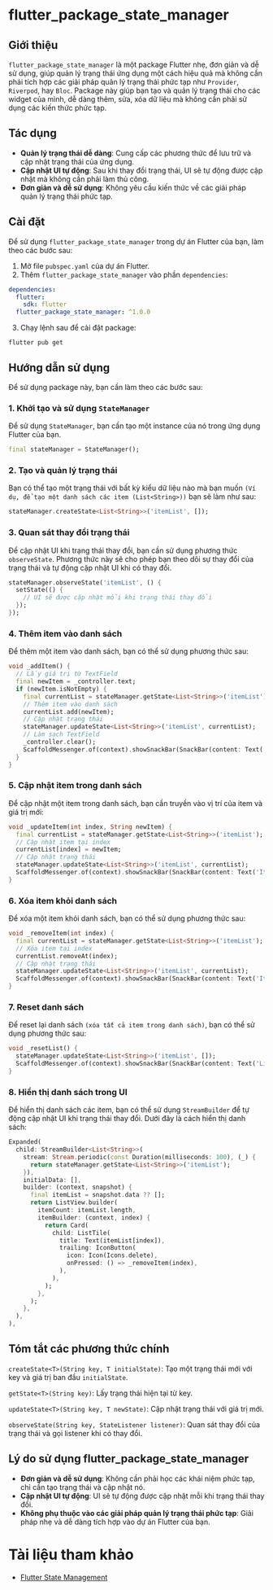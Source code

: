 # flutter_package_state_manager

## Giới thiệu

`flutter_package_state_manager` là một package Flutter nhẹ, đơn giản và dễ sử dụng, giúp quản lý trạng thái ứng dụng một cách hiệu quả mà không cần phải tích hợp các giải pháp quản lý trạng thái phức tạp như `Provider`, `Riverpod`, hay `Bloc`. 
Package này giúp bạn tạo và quản lý trạng thái cho các widget của mình, dễ dàng thêm, sửa, xóa dữ liệu mà không cần phải sử dụng các kiến thức phức tạp.

## Tác dụng

- **Quản lý trạng thái dễ dàng**: Cung cấp các phương thức để lưu trữ và cập nhật trạng thái của ứng dụng.
- **Cập nhật UI tự động**: Sau khi thay đổi trạng thái, UI sẽ tự động được cập nhật mà không cần phải làm thủ công.
- **Đơn giản và dễ sử dụng**: Không yêu cầu kiến thức về các giải pháp quản lý trạng thái phức tạp.

## Cài đặt

Để sử dụng `flutter_package_state_manager` trong dự án Flutter của bạn, làm theo các bước sau:

1. Mở file `pubspec.yaml` của dự án Flutter.
2. Thêm `flutter_package_state_manager` vào phần `dependencies`:

``` yaml
dependencies:
  flutter:
    sdk: flutter
  flutter_package_state_manager: ^1.0.0
```
3. Chạy lệnh sau để cài đặt package:
```
flutter pub get
```
## Hướng dẫn sử dụng
Để sử dụng package này, bạn cần làm theo các bước sau:

### 1. Khởi tạo và sử dụng `StateManager`

Để sử dụng `StateManager`, bạn cần tạo một instance của nó trong ứng dụng Flutter của bạn.
```dart
final stateManager = StateManager();
```

### 2. Tạo và quản lý trạng thái

Bạn có thể tạo một trạng thái với bất kỳ kiểu dữ liệu nào mà bạn muốn `(Ví dụ, để tạo một danh sách các item (List<String>))` bạn sẽ làm như sau:

```dart
stateManager.createState<List<String>>('itemList', []);
```

### 3. Quan sát thay đổi trạng thái
Để cập nhật UI khi trạng thái thay đổi, bạn cần sử dụng phương thức `observeState`. Phương thức này sẽ cho phép bạn theo dõi sự thay đổi của trạng thái và tự động cập nhật UI khi có thay đổi.

```dart
stateManager.observeState('itemList', () {
  setState(() {
    // UI sẽ được cập nhật mỗi khi trạng thái thay đổi
  });
});
```

### 4. Thêm item vào danh sách
Để thêm một item vào danh sách, bạn có thể sử dụng phương thức sau:

```dart
void _addItem() {
  // Lấy giá trị từ TextField
  final newItem = _controller.text;
  if (newItem.isNotEmpty) {
    final currentList = stateManager.getState<List<String>>('itemList');
    // Thêm item vào danh sách
    currentList.add(newItem);
    // Cập nhật trạng thái
    stateManager.updateState<List<String>>('itemList', currentList); 
    // Làm sạch TextField
    _controller.clear();
    ScaffoldMessenger.of(context).showSnackBar(SnackBar(content: Text('Item Added')));
  }
}
```

### 5. Cập nhật item trong danh sách
Để cập nhật một item trong danh sách, bạn cần truyền vào vị trí của item và giá trị mới:

```dart
void _updateItem(int index, String newItem) {
  final currentList = stateManager.getState<List<String>>('itemList');
  // Cập nhật item tại index
  currentList[index] = newItem;
  // Cập nhật trạng thái
  stateManager.updateState<List<String>>('itemList', currentList); 
  ScaffoldMessenger.of(context).showSnackBar(SnackBar(content: Text('Item Updated')));
}
```

### 6. Xóa item khỏi danh sách
Để xóa một item khỏi danh sách, bạn có thể sử dụng phương thức sau:

```dart
void _removeItem(int index) {
  final currentList = stateManager.getState<List<String>>('itemList');
  // Xóa item tại index
  currentList.removeAt(index);
  // Cập nhật trạng thái
  stateManager.updateState<List<String>>('itemList', currentList); 
  ScaffoldMessenger.of(context).showSnackBar(SnackBar(content: Text('Item Deleted')));
}
```

### 7. Reset danh sách
Để reset lại danh sách `(xóa tất cả item trong danh sách)`, bạn có thể sử dụng phương thức sau:

```dart
void _resetList() {
  stateManager.updateState<List<String>>('itemList', []);
  ScaffoldMessenger.of(context).showSnackBar(SnackBar(content: Text('List Reset')));
}
```

### 8. Hiển thị danh sách trong UI
Để hiển thị danh sách các item, bạn có thể sử dụng `StreamBuilder` để tự động cập nhật UI khi trạng thái thay đổi. Dưới đây là cách hiển thị danh sách:

```dart
Expanded(
  child: StreamBuilder<List<String>>(
    stream: Stream.periodic(const Duration(milliseconds: 100), (_) {
      return stateManager.getState<List<String>>('itemList');
    }),
    initialData: [],
    builder: (context, snapshot) {
      final itemList = snapshot.data ?? [];
      return ListView.builder(
        itemCount: itemList.length,
        itemBuilder: (context, index) {
          return Card(
            child: ListTile(
              title: Text(itemList[index]),
              trailing: IconButton(
                icon: Icon(Icons.delete),
                onPressed: () => _removeItem(index),
              ),
            ),
          );
        },
      );
    },
  ),
),
```

## Tóm tắt các phương thức chính
`createState<T>(String key, T initialState)`: Tạo một trạng thái mới với key và giá trị ban đầu `initialState`.

`getState<T>(String key)`: Lấy trạng thái hiện tại từ key.

`updateState<T>(String key, T newState)`: Cập nhật trạng thái với giá trị mới.

`observeState(String key, StateListener listener)`: Quan sát thay đổi của trạng thái và gọi listener khi có thay đổi.

## Lý do sử dụng flutter_package_state_manager

- **Đơn giản và dễ sử dụng**: Không cần phải học các khái niệm phức tạp, chỉ cần tạo trạng thái và cập nhật nó.
- **Cập nhật UI tự động**: UI sẽ tự động được cập nhật mỗi khi trạng thái thay đổi.
- **Không phụ thuộc vào các giải pháp quản lý trạng thái phức tạp**: Giải pháp nhẹ và dễ dàng tích hợp vào dự án Flutter của bạn.

# Tài liệu tham khảo
* [Flutter State Management](https://pub.dev/packages/flutter_package_state_manager)
